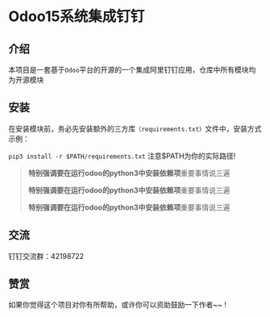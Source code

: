 # Odoo15系统集成钉钉

## 介绍
本项目是一套基于`Odoo`平台的开源的一个集成阿里钉钉应用，仓库中所有模块均为开源模块


## 安装
在安装模块前，务必先安装额外的三方库`（requirements.txt）`文件中，安装方式示例：

 `pip3 install -r $PATH/requirements.txt`  注意$PATH为你的实际路径!


> **特别强调要在运行odoo的python3中安装依赖项**重要事情说三遍
>
> **特别强调要在运行odoo的python3中安装依赖项**重要事情说三遍
>
> **特别强调要在运行odoo的python3中安装依赖项**重要事情说三遍


## 交流

钉钉交流群：42198722


## 赞赏

如果你觉得这个项目对你有所帮助，或许你可以资助鼓励一下作者~~ !

